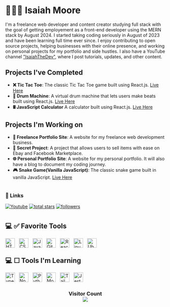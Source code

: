 # 👨🏿‍💻 Isaiah Moore

I'm a freelance web developer and content creator studying full stack with the goal of getting employement as a front-end developer using the MERN stack by August 2024. I started taking coding seriously in August of 2023 and have been learning full time ever since. I enjoy contributing to open source projects, helping businesses with their online presence, and working on personal projects for my portfolio and side hustles. I also have a YouTube channel ["IsaiahTheDev"](https://www.youtube.com/@isaiah_thedev/videos), where I post tutorials, updates, and other content.

## Projects I've Completed
- **❌ Tic Tac Toe**: The classic Tic Tac Toe game built using React.js. [Live Here](https://codepen.io/isaiahflorida/pen/dyaLGPP)
- **🥁 Drum Machine**: A virtual drum machine that lets users make beats built using React.js. [Live Here](https://codepen.io/isaiahflorida/pen/WNPgOXq)
- **🖩 JavaScript Calculator** A calculator built using React.js. [Live Here](https://codepen.io/isaiahflorida/pen/wvNQjQw)

## Projects I'm Working on

- **💼 Freelance Portfolio Site**: A website for my freelance web development business.
- **🤫 Secret Project**: A project that allows users to sell items with ease on Ebay and Facebook Marketplace.
- **🌐 Personal Portfolio Site**: A website for my personal portfolio. It will also have a blog to document my coding journey.
- **🎮 Snake Game(Vanilla JavaScript)**: The classic snake game built in vanilla JavaScript. [Live Here](https://codepen.io/isaiahflorida/pen/NWJNoeJ)

#

### 🔗 Links

<p>
  <a href="https://www.youtube.com/@isaiah_thedev/videos"><img alt="Youtube" title="Youtube" src="https://img.shields.io/badge/-Youtube-FF0000?style=for-the-badge&logo=youtube&logoColor=white"/></a>
    <a href="https://github.com/isaiahthedev?tab=repositories&sort=stargazers">
    <img alt="total stars" title="Total stars on GitHub" src="https://custom-icon-badges.demolab.com/github/stars/isaiahthedev?color=B8B92B&style=for-the-badge&labelColor=959532&logo=star"/></a>
   <a href="https://github.com/isaiahthedev"><img alt="followers" title="Follow me on Github" src="https://img.shields.io/github/followers/isaiahthedev?color=236ad3&style=for-the-badge&logo=github&label=Follow"/></a>
 </p>

 #

## 💻 ✅ Favorite Tools

<img align="left" alt="HTML" width="30px" style="padding-right:10px;" src="https://cdn.jsdelivr.net/gh/devicons/devicon/icons/html5/html5-plain.svg" />
<img align="left" alt="CSS" width="30px" style="padding-right:10px;" src="https://cdn.jsdelivr.net/gh/devicons/devicon/icons/css3/css3-plain.svg" />
<img align="left" alt="JavaScript" width="30px" style="padding-right:10px;" src="https://cdn.jsdelivr.net/gh/devicons/devicon/icons/javascript/javascript-plain.svg" />
<img align="left" alt="Git" width="30px" style="padding-right:10px;" src="https://cdn.jsdelivr.net/gh/devicons/devicon/icons/git/git-original.svg" />
<img align="left" alt="React" width="30px" style="padding-right:10px;" src="https://cdn.jsdelivr.net/gh/devicons/devicon/icons/react/react-original.svg" />
<img align="left" alt="Linux" width="30px" style="padding-right:10px;" src="https://cdn.jsdelivr.net/gh/devicons/devicon/icons/linux/linux-original.svg" />
<img align="left" alt="Ubuntu" width="30px" style="padding-right:10px;" src="https://cdn.jsdelivr.net/gh/devicons/devicon/icons/ubuntu/ubuntu-plain.svg" />
<br />

#

## 💻 ☐ Tools I'm Learning

<img align="left" alt="TypeScript" width="30px" style="padding-right:10px;" src="https://cdn.jsdelivr.net/gh/devicons/devicon/icons/typescript/typescript-plain.svg" />
<img align="left" alt="NodeJS" width="30px" style="padding-right:10px;" src="https://cdn.jsdelivr.net/gh/devicons/devicon/icons/nodejs/nodejs-original.svg" />
<img align="left" alt="Python" width="30px" style="padding-right:10px;" src="https://cdn.jsdelivr.net/gh/devicons/devicon/icons/python/python-plain.svg" />
<img align="left" alt="MongoDB" width="30px" style="padding-right:10px;" src="https://cdn.jsdelivr.net/gh/devicons/devicon/icons/mongodb/mongodb-plain.svg" />
<img align="left" alt="TailwindCSS" width="30px" style="padding-right:10px;" src="https://cdn.jsdelivr.net/gh/devicons/devicon/icons/tailwindcss/tailwindcss-plain.svg" />
<img align="left" alt="Jest" width="30px" style="padding-right:10px;" src="https://cdn.jsdelivr.net/gh/devicons/devicon/icons/jest/jest-plain.svg" />
<br />

#

<h3 align="center">
  Visitor Count<br>
  <img align="center" src="https://profile-counter.glitch.me/isaiahthedev/count.svg" />
</h3>
